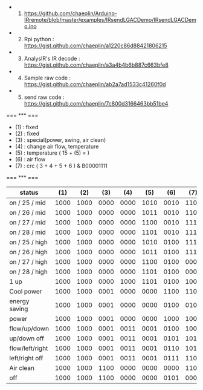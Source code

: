 - 1) https://github.com/chaeplin/Arduino-IRremote/blob/master/examples/IRsendLGACDemo/IRsendLGACDemo.ino
- 2) Rpi python :  https://gist.github.com/chaeplin/a1220c86d88421806215
- 3) AnalysIR's IR decode : https://gist.github.com/chaeplin/a3a4b4b6b887c663bfe8
- 4) Sample raw code : https://gist.github.com/chaeplin/ab2a7ad1533c41260f0d
- 5) send raw code : https://gist.github.com/chaeplin/7c800d3166463bb51be4



=== *** ===
- (1) : fixed 
- (2) : fixed
- (3) : special(power, swing, air clean)
- (4) : change air flow, temperature
- (5) : temperature ( 15 + (5) = )
- (6) : air flow
- (7) : crc ( 3 + 4 + 5 + 6 ) & B00001111

=== *** ===

|       status   | (1)| (2)| (3)| (4)| (5)| (6)| (7)
|----------------|----|----|----|----|----|----|----
| on / 25 / mid  |1000|1000|0000|0000|1010|0010|1100
| on / 26 / mid  |1000|1000|0000|0000|1011|0010|1101      
| on / 27 / mid  |1000|1000|0000|0000|1100|0010|1110     
| on / 28 / mid  |1000|1000|0000|0000|1101|0010|1111     
| on / 25 / high |1000|1000|0000|0000|1010|0100|1110     
| on / 26 / high |1000|1000|0000|0000|1011|0100|1111     
| on / 27 / high |1000|1000|0000|0000|1100|0100|0000     
| on / 28 / high |1000|1000|0000|0000|1101|0100|0001     
| 1 up           |1000|1000|0000|1000|1101|0100|1001     
| Cool power     |1000|1000|0001|0000|0000|1100|1101     
| energy saving  |1000|1000|0001|0000|0000|0100|0101     
| power          |1000|1000|0001|0000|0000|1000|1001            
| flow/up/down   |1000|1000|0001|0011|0001|0100|1001     
| up/down off    |1000|1000|0001|0011|0001|0101|1010     
| flow/left/right|1000|1000|0001|0011|0001|0110|1011     
| left/right off |1000|1000|0001|0011|0001|0111|1100     
| Air clean      |1000|1000|1100|0000|0000|0000|1100     
| off            |1000|1000|1100|0000|0000|0101|0001 